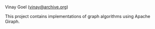 Vinay Goel
(vinay@archive.org)

This project contains implementations of graph algorithms using Apache Giraph.
